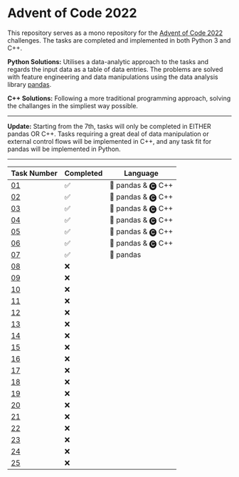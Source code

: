 # Advent of Code 2022

This repository serves as a mono repository for the [Advent of Code 2022]((https://adventofcode.com/2022)) challenges. The tasks are completed and implemented in both Python 3 and C++.

**Python Solutions:** Utilises a data-analytic approach to the tasks and regards the input data as a table of data entries. The problems are solved with feature engineering and data manipulations using the data analysis library [pandas](https://pandas.pydata.org).

**C++ Solutions:** Following a more traditional programming approach, solving the challanges in the simpliest way possible.

---

**Update:**
Starting from the 7th, tasks will only be completed in EITHER pandas OR C++. Tasks requiring a great deal of data manipulation or external control flows will be implemented in C++, and any task fit for pandas will be implemented in Python. 

---

| Task Number | Completed | Language           |
|-------------|-----------|--------------------|
| [01](https://adventofcode.com/2022/day/1)            | ✅         | 🐼 pandas & 🅒 C++ | 
| [02](https://adventofcode.com/2022/day/2)            | ✅         | 🐼 pandas & 🅒 C++ | 
| [03](https://adventofcode.com/2022/day/3)            | ✅         | 🐼 pandas & 🅒 C++ | 
| [04](https://adventofcode.com/2022/day/4)            | ✅         | 🐼 pandas & 🅒 C++ | 
| [05](https://adventofcode.com/2022/day/5)            | ✅         | 🐼 pandas & 🅒 C++ | 
| [06](https://adventofcode.com/2022/day/6)            | ✅         | 🐼 pandas & 🅒 C++ | 
| [07](https://adventofcode.com/2022/day/7)            | ✅         | 🐼 pandas          | 
| [08](https://adventofcode.com/2022/day/8)            | ❌         |                   | 
| [09](https://adventofcode.com/2022/day/9)            | ❌         |                   | 
| [10](https://adventofcode.com/2022/day/10)           | ❌         |                   | 
| [11](https://adventofcode.com/2022/day/11)           | ❌         |                   | 
| [12](https://adventofcode.com/2022/day/12)           | ❌         |                   | 
| [13](https://adventofcode.com/2022/day/13)           | ❌         |                   | 
| [14](https://adventofcode.com/2022/day/14)           | ❌         |                   | 
| [15](https://adventofcode.com/2022/day/15)           | ❌         |                   | 
| [16](https://adventofcode.com/2022/day/16)           | ❌         |                   | 
| [17](https://adventofcode.com/2022/day/17)           | ❌         |                   | 
| [18](https://adventofcode.com/2022/day/18)           | ❌         |                   | 
| [19](https://adventofcode.com/2022/day/19)           | ❌         |                   | 
| [20](https://adventofcode.com/2022/day/20)           | ❌         |                   | 
| [21](https://adventofcode.com/2022/day/21)           | ❌         |                   | 
| [22](https://adventofcode.com/2022/day/22)           | ❌         |                   | 
| [23](https://adventofcode.com/2022/day/23)           | ❌         |                   | 
| [24](https://adventofcode.com/2022/day/24)           | ❌         |                   | 
| [25](https://adventofcode.com/2022/day/25)           | ❌         |                   | 

